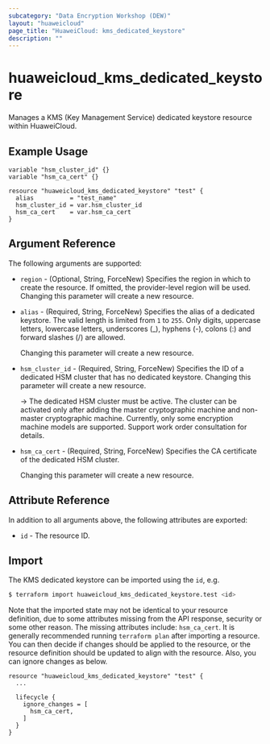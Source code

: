 ```yaml
---
subcategory: "Data Encryption Workshop (DEW)"
layout: "huaweicloud"
page_title: "HuaweiCloud: kms_dedicated_keystore"
description: ""
---
```


# huaweicloud_kms_dedicated_keystore

Manages a KMS (Key Management Service) dedicated keystore resource within HuaweiCloud.

## Example Usage

```hcl
variable "hsm_cluster_id" {}
variable "hsm_ca_cert" {}

resource "huaweicloud_kms_dedicated_keystore" "test" {
  alias          = "test_name"
  hsm_cluster_id = var.hsm_cluster_id
  hsm_ca_cert    = var.hsm_ca_cert
}
```

## Argument Reference

The following arguments are supported:

* `region` - (Optional, String, ForceNew) Specifies the region in which to create the resource.
  If omitted, the provider-level region will be used. Changing this parameter will create a new resource.

* `alias` - (Required, String, ForceNew) Specifies the alias of a dedicated keystore. The valid length is limited from
  `1` to `255`. Only digits, uppercase letters, lowercase letters, underscores (_), hyphens (-), colons (:) and
  forward slashes (/) are allowed.

  Changing this parameter will create a new resource.

* `hsm_cluster_id` - (Required, String, ForceNew) Specifies the ID of a dedicated HSM cluster that has no dedicated keystore.
  Changing this parameter will create a new resource.

  -> The dedicated HSM cluster must be active. The cluster can be activated only after adding the master cryptographic
  machine and non-master cryptographic machine. Currently, only some encryption machine models are supported. Support
  work order consultation for details.

* `hsm_ca_cert` - (Required, String, ForceNew) Specifies the CA certificate of the dedicated HSM cluster.

  Changing this parameter will create a new resource.

## Attribute Reference

In addition to all arguments above, the following attributes are exported:

* `id` - The resource ID.

## Import

The KMS dedicated keystore can be imported using the `id`, e.g.

```bash
$ terraform import huaweicloud_kms_dedicated_keystore.test <id>
```

Note that the imported state may not be identical to your resource definition, due to some attributes missing from the
API response, security or some other reason. The missing attributes include: `hsm_ca_cert`.
It is generally recommended running `terraform plan` after importing a resource.
You can then decide if changes should be applied to the resource, or the resource definition should be updated to align
with the resource. Also, you can ignore changes as below.

```hcl
resource "huaweicloud_kms_dedicated_keystore" "test" {
  ...
  
  lifecycle {
    ignore_changes = [
      hsm_ca_cert,
    ]
  }
}
```
